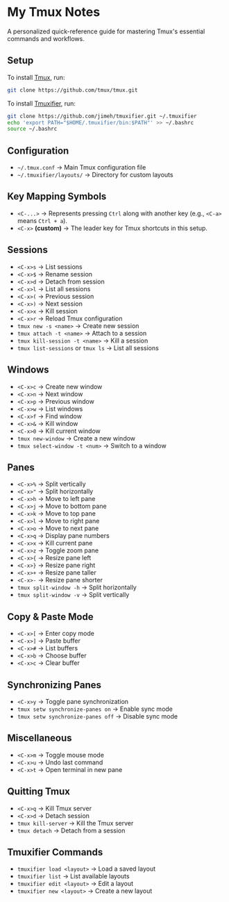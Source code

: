 # My Tmux Notes
A personalized quick-reference guide for mastering Tmux's essential commands and workflows.

## Setup
To install [Tmux](https://github.com/tmux/tmux), run:
```sh
git clone https://github.com/tmux/tmux.git
```

To install [Tmuxifier](https://github.com/jimeh/tmuxifier), run:
```sh
git clone https://github.com/jimeh/tmuxifier.git ~/.tmuxifier
echo 'export PATH="$HOME/.tmuxifier/bin:$PATH"' >> ~/.bashrc
source ~/.bashrc
```

## Configuration
- `~/.tmux.conf` → Main Tmux configuration file
- `~/.tmuxifier/layouts/` → Directory for custom layouts

## Key Mapping Symbols
- `<C-...>` → Represents pressing `Ctrl` along with another key (e.g., `<C-a>` means `Ctrl + a`).
- `<C-x>` **(custom)** → The leader key for Tmux shortcuts in this setup.

## Sessions
- `<C-x>s` → List sessions
- `<C-x>$` → Rename session
- `<C-x>d` → Detach from session
- `<C-x>l` → List all sessions
- `<C-x>(` → Previous session
- `<C-x>)` → Next session
- `<C-x>x` → Kill session
- `<C-x>r` → Reload Tmux configuration
- `tmux new -s <name>` → Create new session
- `tmux attach -t <name>` → Attach to a session
- `tmux kill-session -t <name>` → Kill a session
- `tmux list-sessions` or `tmux ls` → List all sessions

## Windows
- `<C-x>c` → Create new window
- `<C-x>n` → Next window
- `<C-x>p` → Previous window
- `<C-x>w` → List windows
- `<C-x>f` → Find window
- `<C-x>&` → Kill window
- `<C-x>0` → Kill current window
- `tmux new-window` → Create a new window
- `tmux select-window -t <num>` → Switch to a window

## Panes
- `<C-x>%` → Split vertically
- `<C-x>"` → Split horizontally
- `<C-x>h` → Move to left pane
- `<C-x>j` → Move to bottom pane
- `<C-x>k` → Move to top pane
- `<C-x>l` → Move to right pane
- `<C-x>o` → Move to next pane
- `<C-x>q` → Display pane numbers
- `<C-x>x` → Kill current pane
- `<C-x>z` → Toggle zoom pane
- `<C-x>{` → Resize pane left
- `<C-x>}` → Resize pane right
- `<C-x>+` → Resize pane taller
- `<C-x>-` → Resize pane shorter
- `tmux split-window -h` → Split horizontally
- `tmux split-window -v` → Split vertically

## Copy & Paste Mode
- `<C-x>[` → Enter copy mode
- `<C-x>]` → Paste buffer
- `<C-x>#` → List buffers
- `<C-x>b` → Choose buffer
- `<C-x>c` → Clear buffer

## Synchronizing Panes
- `<C-x>y` → Toggle pane synchronization
- `tmux setw synchronize-panes on` → Enable sync mode
- `tmux setw synchronize-panes off` → Disable sync mode

## Miscellaneous
- `<C-x>m` → Toggle mouse mode
- `<C-x>u` → Undo last command
- `<C-x>t` → Open terminal in new pane

## Quitting Tmux
- `<C-x>q` → Kill Tmux server
- `<C-x>d` → Detach session
- `tmux kill-server` → Kill the Tmux server
- `tmux detach` → Detach from a session

## Tmuxifier Commands
- `tmuxifier load <layout>` → Load a saved layout
- `tmuxifier list` → List available layouts
- `tmuxifier edit <layout>` → Edit a layout
- `tmuxifier new <layout>` → Create a new layout

